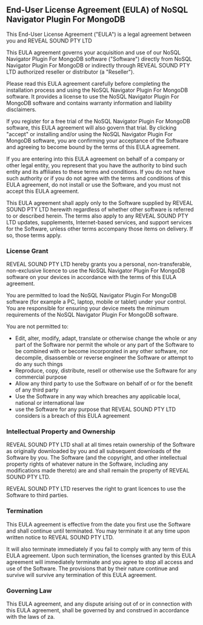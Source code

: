 ## End-User License Agreement (EULA) of NoSQL Navigator Plugin For MongoDB

This End-User License Agreement ("EULA") is a legal agreement between you and REVEAL SOUND PTY LTD

This EULA agreement governs your acquisition and use of our NoSQL Navigator Plugin For MongoDB software ("Software") directly from NoSQL Navigator Plugin For MongoDB or indirectly through REVEAL SOUND PTY LTD authorized reseller or distributor (a "Reseller").

Please read this EULA agreement carefully before completing the installation process and using the NoSQL Navigator Plugin For MongoDB software. It provides a license to use the NoSQL Navigator Plugin For MongoDB software and contains warranty information and liability disclaimers.

If you register for a free trial of the NoSQL Navigator Plugin For MongoDB software, this EULA agreement will also govern that trial. By clicking "accept" or installing and/or using the NoSQL Navigator Plugin For MongoDB software, you are confirming your acceptance of the Software and agreeing to become bound by the terms of this EULA agreement.

If you are entering into this EULA agreement on behalf of a company or other legal entity, you represent that you have the authority to bind such entity and its affiliates to these terms and conditions. If you do not have such authority or if you do not agree with the terms and conditions of this EULA agreement, do not install or use the Software, and you must not accept this EULA agreement.

This EULA agreement shall apply only to the Software supplied by REVEAL SOUND PTY LTD herewith regardless of whether other software is referred to or described herein. The terms also apply to any REVEAL SOUND PTY LTD updates, supplements, Internet-based services, and support services for the Software, unless other terms accompany those items on delivery. If so, those terms apply.

### License Grant

REVEAL SOUND PTY LTD hereby grants you a personal, non-transferable, non-exclusive licence to use the NoSQL Navigator Plugin For MongoDB software on your devices in accordance with the terms of this EULA agreement.

You are permitted to load the NoSQL Navigator Plugin For MongoDB software (for example a PC, laptop, mobile or tablet) under your control. You are responsible for ensuring your device meets the minimum requirements of the NoSQL Navigator Plugin For MongoDB software.

You are not permitted to:

* Edit, alter, modify, adapt, translate or otherwise change the whole or any part of the Software nor permit the whole or any part of the Software to be combined with or become incorporated in any other software, nor decompile, disassemble or reverse engineer the Software or attempt to do any such things</li>
* Reproduce, copy, distribute, resell or otherwise use the Software for any commercial purpose</li>
* Allow any third party to use the Software on behalf of or for the benefit of any third party</li>
* Use the Software in any way which breaches any applicable local, national or international law</li>
* use the Software for any purpose that REVEAL SOUND PTY LTD considers is a breach of this EULA agreement</li>

### Intellectual Property and Ownership

REVEAL SOUND PTY LTD shall at all times retain ownership of the Software as originally downloaded by you and all subsequent downloads of the Software by you. The Software (and the copyright, and other intellectual property rights of whatever nature in the Software, including any modifications made thereto) are and shall remain the property of REVEAL SOUND PTY LTD.

REVEAL SOUND PTY LTD reserves the right to grant licences to use the Software to third parties.

### Termination

This EULA agreement is effective from the date you first use the Software and shall continue until terminated. You may terminate it at any time upon written notice to REVEAL SOUND PTY LTD.

It will also terminate immediately if you fail to comply with any term of this EULA agreement. Upon such termination, the licenses granted by this EULA agreement will immediately terminate and you agree to stop all access and use of the Software. The provisions that by their nature continue and survive will survive any termination of this EULA agreement. 

### Governing Law

This EULA agreement, and any dispute arising out of or in connection with this EULA agreement, shall be governed by and construed in accordance with the laws of <span class="country">za</span>.